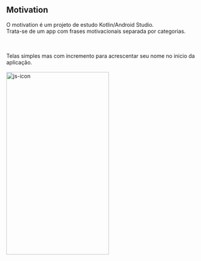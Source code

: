 ## Motivation

O motivation é um projeto de estudo Kotlin/Android Studio.<br>
Trata-se de um app com frases motivacionais separada por categorias.

<br><br>
 <a>
   Telas simples mas com incremento para acrescentar seu nome no inicio da aplicação.
<br><br>
<img align="center" height="480" width="270" alt="js-icon"  src="https://user-images.githubusercontent.com/49276562/203036179-f6c7048d-7ff1-4e2c-9447-02143dbc362e.gif">
  </a>

